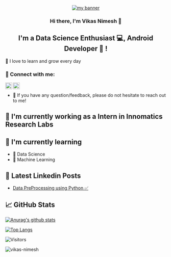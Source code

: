 
<p align="center">
  <a href="https://www.yushi.dev/" target="_blank" rel="noreferrer"><img src="https://i.postimg.cc/ZqyJvk7J/Brown-Minimalist-Modern-Abstract-Beauty-Care-Etsy-Shop-Cover-1.jpg" alt="my banner"></a>
</p>

<h3 align="center">
Hi there, I'm Vikas Nimesh 👋
</h3>

<h2 align="center">
I'm a Data Science Enthusiast 💻, Android Developer 📱 !
</h2> 

🌱 I love to learn and grow every day

### 🤝 Connect with me:

<a href="https://www.linkedin.com/in/vikas-nimesh/"><img align="left" src="https://raw.githubusercontent.com/yushi1007/yushi1007/main/images/linkedin.svg" alt="Yu Shi | LinkedIn" width="21px"/></a>
<a href="https://instagram.com/imvikasnimesh"><img align="left" src="https://raw.githubusercontent.com/yushi1007/yushi1007/main/images/instagram.svg" alt="Yu Shi | Instagram" width="21px"/></a>
</br>
- 💬 If you have any question/feedback, please do not hesitate to reach out to me!

## 🔭 I'm currently working as a Intern in Innomatics Research Labs

## 🌱 I'm currently learning

- 🧪 Data Science
- 🤖 Machine Learning



## 📝 Latest Linkedin Posts

- [Data PreProcessing using Python ✅](https://www.linkedin.com/posts/vikas-nimesh_machinelearning-datascience-python-activity-6956521165389459456-rM8c)

## 📈 GitHub Stats 

[![Anurag's github stats](https://github-readme-stats.vercel.app/api?username=vikas-nimesh)](https://github.com/vikas-nimesh)

[![Top Langs](https://github-readme-stats.vercel.app/api/top-langs/?username=vikas-nimesh&layout=compact)](https://github.com/vikas-nimesh)

![Visitors](https://visitor-badge.glitch.me/badge?page_id=vikas-nimesh.vikas-nimesh)
<p align="left"> <img src="https://komarev.com/ghpvc/?username=vikas-nimesh&label=Profile%20views&color=0e75b6&style=plastic" alt="vikas-nimesh" /> </p>
